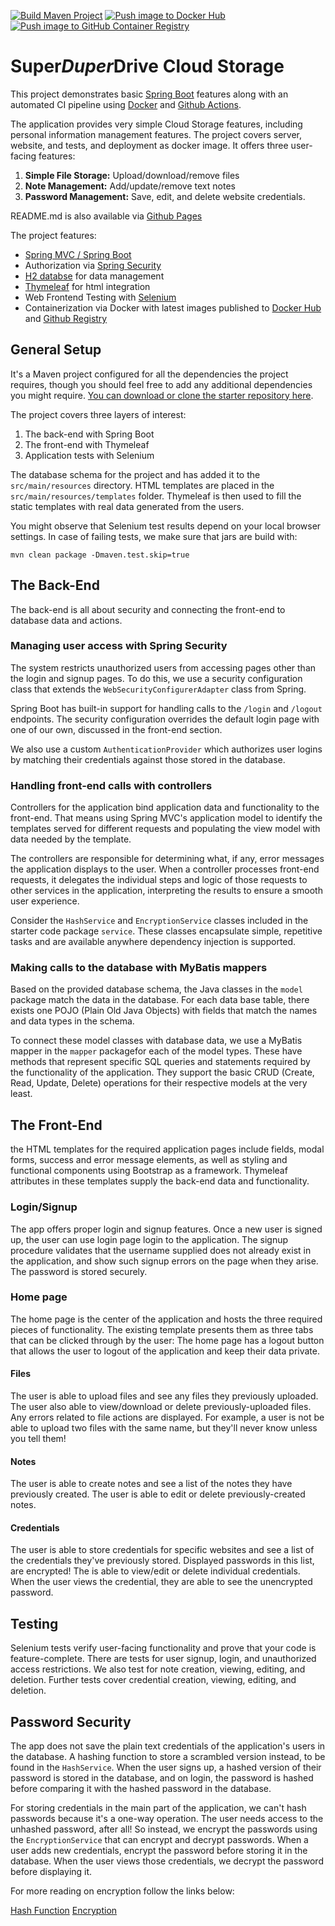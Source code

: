 [![Build Maven Project](https://github.com/Treboder/SuperDuperDrive/actions/workflows/maven-build.yml/badge.svg)](https://github.com/Treboder/SuperDuperDrive/actions/workflows/maven-build.yml)
[![Push image to Docker Hub](https://github.com/Treboder/SuperDuperDrive/actions/workflows/docker-publish.yml/badge.svg)](https://github.com/Treboder/SuperDuperDrive/actions/workflows/docker-publish.yml)
[![Push image to GitHub Container Registry](https://github.com/Treboder/SuperDuperDrive/actions/workflows/ghcr-publish.yml/badge.svg)](https://github.com/Treboder/SuperDuperDrive/actions/workflows/ghcr-publish.yml)

# Super*Duper*Drive Cloud Storage

This project demonstrates basic [Spring Boot](https://spring.io/guides/gs/spring-boot/) features
along with an automated CI pipeline using [Docker](https://www.docker.com/) and [Github Actions](https://github.com/features/actions).

The application provides very simple Cloud Storage features, including personal information management features.
The project covers server, website, and tests, and deployment as docker image.
It offers three user-facing features:

1. **Simple File Storage:** Upload/download/remove files
2. **Note Management:** Add/update/remove text notes
3. **Password Management:** Save, edit, and delete website credentials.

README.md is also available via [Github Pages]()

The project features:
* [Spring MVC / Spring Boot](https://spring.io/guides/gs/spring-boot/)
* Authorization via [Spring Security](https://spring.io/guides/gs/securing-web/)
* [H2 databse](https://www.h2database.com/html/main.html) for data management
* [Thymeleaf](https://www.thymeleaf.org/) for html integration
* Web Frontend Testing with [Selenium](https://www.selenium.dev/)
* Containerization via Docker with latest images published to 
[Docker Hub]() and 
[Github Registry]()


## General Setup

It's a Maven project configured for all the dependencies the project requires, though you should feel free to add any additional dependencies you might require. [You can download or clone the starter repository here](https://github.com/udacity/nd035-c1-spring-boot-basics-project-starter/tree/master/starter/cloudstorage).

The project  covers three layers of interest:

1. The back-end with Spring Boot
2. The front-end with Thymeleaf
3. Application tests with Selenium

The database schema for the project and has added it to the `src/main/resources` directory.
HTML templates are placed in the `src/main/resources/templates` folder.
Thymeleaf is then used to fill the static templates with real data generated from the users.

You might observe that Selenium test results depend on your local browser settings.
In case of failing tests, we make sure that jars are build with:
````
mvn clean package -Dmaven.test.skip=true
````


## The Back-End

The back-end is all about security and connecting the front-end to database data and actions. 

### Managing user access with Spring Security

The system restricts unauthorized users from accessing pages other than the login and signup pages. 
To do this, we use a security configuration class that extends the `WebSecurityConfigurerAdapter` class from Spring. 

Spring Boot has built-in support for handling calls to the `/login` and `/logout` endpoints. 
The security configuration overrides the default login page with one of our own, discussed in the front-end section.
 
We also use a custom `AuthenticationProvider` which authorizes user logins by matching their credentials against those stored in the database.  

### Handling front-end calls with controllers

Controllers for the application bind application data and functionality to the front-end. 
That means using Spring MVC's application model to identify the templates served for different requests and populating the view model with data needed by the template. 

The controllers are responsible for determining what, if any, error messages the application displays to the user. 
When a controller processes front-end requests, it delegates the individual steps and logic of those requests to other services in the application, interpreting the results to ensure a smooth user experience.

Consider the `HashService` and `EncryptionService` classes included in the starter code package `service`. 
These classes encapsulate simple, repetitive tasks and are available anywhere dependency injection is supported.

### Making calls to the database with MyBatis mappers

Based on the provided database schema, the Java classes in the `model` package match the data in the database.
 For each data base table, there exists one POJO (Plain Old Java Objects) with fields that match the names and data types in the schema.

To connect these model classes with database data, we use a MyBatis mapper in the `mapper` packagefor each of the model types.
These have methods that represent specific SQL queries and statements required by the functionality of the application.
They support the basic CRUD (Create, Read, Update, Delete) operations for their respective models at the very least. 


## The Front-End

the HTML templates for the required application pages include fields, modal forms, success and error message elements, as well as styling and functional components using Bootstrap as a framework. 
Thymeleaf attributes in these templates supply the back-end data and functionality.

### Login/Signup

The app offers proper login and signup features.
Once a new user is signed up, the user can use login page login to the application.
The signup procedure validates that the username supplied does not already exist in the application, and show such signup errors on the page when they arise. 
The password is stored securely.


### Home page

The home page is the center of the application and hosts the three required pieces of functionality. 
The existing template presents them as three tabs that can be clicked through by the user:
The home page has a logout button that allows the user to logout of the application and keep their data private.

#### Files

The user is able to upload files and see any files they previously uploaded.
The user also able to view/download or delete previously-uploaded files.
Any errors related to file actions are displayed. 
For example, a user is not be able to upload two files with the same name, but they'll never know unless you tell them!

#### Notes
The user is able to create notes and see a list of the notes they have previously created.
The user is able to edit or delete previously-created notes.

#### Credentials
The user is able to store credentials for specific websites and see a list of the credentials they've previously stored.
Displayed passwords in this list, are encrypted!
The is able to view/edit or delete individual credentials. 
When the user views the credential, they are able to see the unencrypted password.


## Testing

Selenium tests verify user-facing functionality and prove that your code is feature-complete.
There are tests for user signup, login, and unauthorized access restrictions.
We also test for note creation, viewing, editing, and deletion.
Further tests cover credential creation, viewing, editing, and deletion.


## Password Security

The app does not save the plain text credentials of the application's users in the database. 
A hashing function to store a scrambled version instead, to be found in the `HashService`.
When the user signs up, a hashed version of their password is stored in the database, and on login, the password is hashed before comparing it with the hashed password in the database. 

For storing credentials in the main part of the application, we can't hash passwords because it's a one-way operation. 
The user needs access to the unhashed password, after all! 
So instead, we encrypt the passwords using the `EncryptionService` that can encrypt and decrypt passwords. 
When a user adds new credentials, encrypt the password before storing it in the database. 
When the user views those credentials, we decrypt the password before displaying it. 

For more reading on encryption follow the links below:

[Hash Function](https://en.wikipedia.org/wiki/Hash_function)
[Encryption](https://en.wikipedia.org/wiki/Encryption)